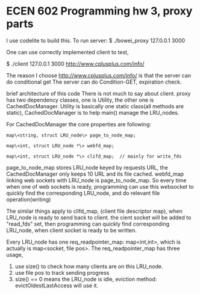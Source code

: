 # ECEN 602 Programming hw 3, proxy parts

I use codelite to build this. 
To run server: 
$ ./bowei_proxy 127.0.0.1 3000

One can use correctly implemented client to test,

$ ./client 127.0.0.1 3000 http://www.cplusplus.com/info/

The reason I choose http://www.cplusplus.com/info/ is that the server can do conditional get
The server can do Condition-GET, expiration check. 

brief architecture of this code
There is not much to say about client.
proxy has two dependency classes, one is Utility, the other one is CachedDocManager.
Utility is basically one static class(all methods are static), CachedDocManager is to help main() manage the LRU_nodes. 

For CachedDocManager the core properties are following:

    map\<string, struct LRU_node\> page_to_node_map;
    
    map\<int, struct LRU_node *\> webfd_map;  
    
    map\<int, struct LRU_node *\> clifd_map;  // mainly for write_fds
    

page_to_node_map stores LRU_node keyed by requests URL, the CachedDocManager only keeps 10 URL and its file cached. 
webfd_map linking web sockets with LRU_node is page_to_node_map. So every time when one of web sockets is ready, 
programming can use this websocket to quickly find the corresponding LRU_node, and do relevant file operation(writing)

The similar things apply to clifd_map, (client file descriptor map), when LRU_node is ready to send back to client. 
the cient socket will be added to "read_fds" set, then programming can quickly find corresponding LRU_node, when client socket
is ready to be written.


Every LRU_node has one req_readpointer_map: map<int,int>, which is actually is map<socket, file pos>.
The req_readpointer_map has three usage, 
1. use size() to check how many clients are on this LRU_node.
2. use file pos to track sending progress
3. size() == 0 means the LRU_node is idle, eviction method: evictOldestLastAccess  will use it.

